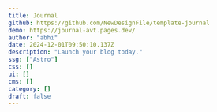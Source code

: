 ```yaml
---
title: Journal
github: https://github.com/NewDesignFile/template-journal
demo: https://journal-avt.pages.dev/
author: "abhi"
date: 2024-12-01T09:50:10.137Z
description: "Launch your blog today."
ssg: ["Astro"]
css: []
ui: []
cms: []
category: []
draft: false
---
```

